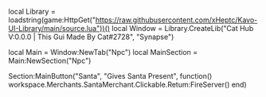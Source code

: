 local Library = loadstring(game:HttpGet("https://raw.githubusercontent.com/xHeptc/Kavo-UI-Library/main/source.lua"))()
local Window = Library.CreateLib("Cat Hub V:0.0.0 | This Gui Made By Cat#2728", "Synapse")

local Main = Window:NewTab("Npc")
local MainSection = Main:NewSection("Npc")

Section:MainButton("Santa", "Gives Santa Present", function()
    workspace.Merchants.SantaMerchant.Clickable.Retum:FireServer()
end)
